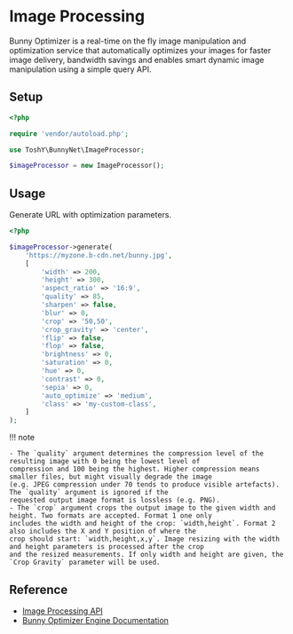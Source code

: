 # Image Processing

Bunny Optimizer is a real-time on the fly image manipulation and optimization service that automatically optimizes your
images for faster image delivery, bandwidth savings and enables smart dynamic image manipulation using a simple query
API.

## Setup

```php
<?php

require 'vendor/autoload.php';

use ToshY\BunnyNet\ImageProcessor;

$imageProcessor = new ImageProcessor();
```

## Usage

Generate URL with optimization parameters.

```php
<?php

$imageProcessor->generate(
    'https://myzone.b-cdn.net/bunny.jpg',
    [
        'width' => 200,
        'height' => 300,
        'aspect_ratio' => '16:9',
        'quality' => 85,
        'sharpen' => false,
        'blur' => 0,
        'crop' => '50,50',
        'crop_gravity' => 'center',
        'flip' => false,
        'flop' => false,
        'brightness' => 0,
        'saturation' => 0,
        'hue' => 0,
        'contrast' => 0,
        'sepia' => 0,
        'auto_optimize' => 'medium',
        'class' => 'my-custom-class',
    ]
);
```

!!! note

    - The `quality` argument determines the compression level of the resulting image with 0 being the lowest level of
    compression and 100 being the highest. Higher compression means smaller files, but might visually degrade the image
    (e.g. JPEG compression under 70 tends to produce visible artefacts). The `quality` argument is ignored if the
    requested output image format is lossless (e.g. PNG).
    - The `crop` argument crops the output image to the given width and height. Two formats are accepted. Format 1 one only
    includes the width and height of the crop: `width,height`. Format 2 also includes the X and Y position of where the
    crop should start: `width,height,x,y`. Image resizing with the width and height parameters is processed after the crop
    and the resized measurements. If only width and height are given, the `Crop Gravity` parameter will be used.

## Reference

* [Image Processing API](https://docs.bunny.net/docs/stream-image-processing)
* [Bunny Optimizer Engine Documentation](https://support.bunny.net/hc/en-us/articles/360027448392-Bunny-Optimizer-Engine-Documentation)
